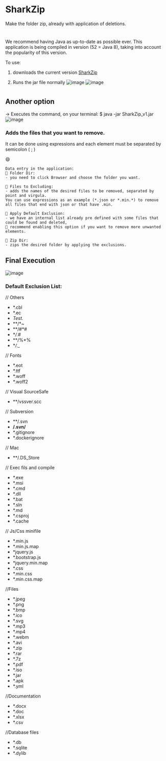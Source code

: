 # SharkZip
Make the folder zip, already with application of deletions.


#
We recommend having Java as up-to-date as possible ever. 
This application is being compiled in version (52 = Java 8), taking into account the popularity of this version.

To use:
1. downloads the current version [SharkZip](https://github.com/mikusher/SharkZip/releases/download/v01/SharkZip_v2.jar) 

2. Runs the jar file normally
![image](https://user-images.githubusercontent.com/3151021/89665479-af0ec780-d8d0-11ea-9019-ee2b59fb03df.png)
![image](https://user-images.githubusercontent.com/3151021/89665056-f8124c00-d8cf-11ea-9520-f5beb12866ed.png)

#
## Another option
-> Executes the command, on your terminal:
$ java -jar SharkZip_v1.jar
![image](https://user-images.githubusercontent.com/3151021/89664977-db761400-d8cf-11ea-82c5-f72c61323801.png)


### Adds the files that you want to remove.
It can be done using expressions and each element must be separated by semicolon ( ; )


😄
``` x
Data entry in the application:
💬 Folder Dir: 
- you need to click Browser and choose the folder you want.

💬 Files to Excluding: 
- adds the names of the desired files to be removed, separated by point and virgula.
You can use expressions as an example (*.json or *.min.*) to remove all files that end with json or that have .min.

💬 Apply Default Exclusion: 
- we have an internal list already pre defined with some files that could be found and deleted, 
👋 recommend enabling this option if you want to remove more unwanted elements.  

💬 Zip Dir:
- zips the desired folder by applying the exclusions.

```
## Final Execution
![image](https://user-images.githubusercontent.com/3151021/89667613-5b05e200-d8d4-11ea-89cb-3e47e072932d.png)

### Default Exclusion List:
// Others
- *.cbl 
- *.ec 
- *Test.* 
- **/*~ 
- **/#*# 
- **/.#* 
- **/%*% 
- **/._* 

// Fonts
- *.eot 
- *.ttf 
- *.woff 
- *.woff2 

// Visual SourceSafe
- **/vssver.scc 

// Subversion
- **/.svn 
- **/.svn/** 
- *.gitignore 
- *.dockerignore 

// Mac
- **/.DS_Store 

// Exec fils and compile
- *.exe 
- *.msi 
- *.cmd 
- *.dll 
- *.bat 
- *.sln 
- *.md 
- *.csproj 
- *.cache 

// Js/Css minifile
- *.min.js 
- *.min.js.map 
- *jquery.js 
- *.bootstrap.js 
- *jquery.min.map 
- *.css 
- *.min.css 
- *.min.css.map 

//Files
- *.jpeg 
- *.png 
- *.bmp 
- *.ico 
- *.svg 
- *.mp3 
- *.mp4 
- *.webm 
- *.avi 
- *.zip 
- *.rar 
- *.7z 
- *.pdf 
- *.iso 
- *.jar 
- *.apk 
- *.yml 

//Documentation
- *.docx 
- *.doc 
- *.xlsx 
- *.csv 

//Database files
- *.db 
- *.sqlite 
- *.dylib 
